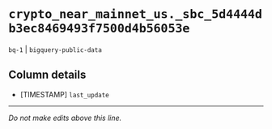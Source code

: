 # `crypto_near_mainnet_us._sbc_5d4444db3ec8469493f7500d4b56053e`
`bq-1` | `bigquery-public-data`

## Column details
* [TIMESTAMP] `last_update`

-------------------------------------------------------------------------------
*Do not make edits above this line.*
